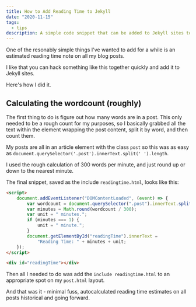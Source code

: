 ```yaml
---
title: How to Add Reading Time to Jekyll
date: "2020-11-15"
tags:
  - tips
description: A simple code snippet that can be added to Jekyll sites to calculate a rough reading time estimate and add it to the post pages
---
```


One of the resonably simple things I've wanted to add for a while is an estimated reading time note on all my blog posts.

I like that you can hack something like this together quickly and add it to Jekyll sites.

Here's how I did it.

## Calculating the wordcount (roughly)

The first thing to do is figure out how many words are in a post. This only needed to be a rough count for my purposes, so I basically grabbed all the text within the element wrapping the post content, split it by word, and then count them.

My posts are all in an article element with the class `post` so this was as easy as `document.querySelector('.post').innerText.split(' ').length`.

I used the rough calculation of 300 words per minute, and just round up or down to the nearest minute.

The final snippet, saved as the include `readingtime.html`, looks like this:

```html
<script>
	document.addEventListener("DOMContentLoaded", (event) => {
		var wordcount = document.querySelector(".post").innerText.split(" ").length;
		var minutes = Math.round(wordcount / 300);
		var unit = " minutes.";
		if (minutes === 1) {
			unit = " minute.";
		}
		document.getElementById("readingTime").innerText =
			"Reading Time: " + minutes + unit;
	});
</script>

<div id="readingTime"></div>
```

Then all I needed to do was add the `include readingtime.html` to an appropriate spot on my `post.html` layout.

And that was it - minimal fuss, autocalculated reading time estimates on all posts historical and going forward.
